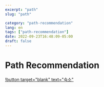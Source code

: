 ```yaml
---
excerpt: "path"
slug: "path"

category: "path-recommendation"
lang: en
tags: ["path-recommendation"]
date: 2022-09-23T16:48:09-05:00
draft: false
---
```


# Path Recommendation

[!button target="blank" text="숙소"](../path/path.md)
